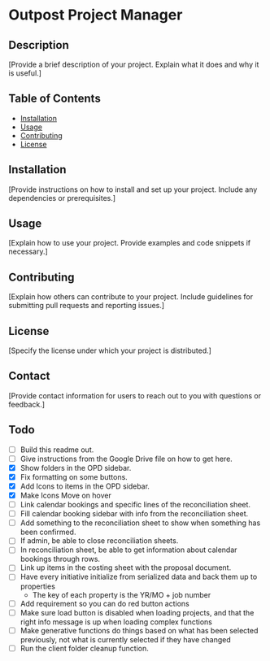 # Outpost Project Manager

## Description
[Provide a brief description of your project. Explain what it does and why it is useful.]

## Table of Contents
- [Installation](#installation)
- [Usage](#usage)
- [Contributing](#contributing)
- [License](#license)

## Installation
[Provide instructions on how to install and set up your project. Include any dependencies or prerequisites.]

## Usage
[Explain how to use your project. Provide examples and code snippets if necessary.]

## Contributing
[Explain how others can contribute to your project. Include guidelines for submitting pull requests and reporting issues.]

## License
[Specify the license under which your project is distributed.]

## Contact
[Provide contact information for users to reach out to you with questions or feedback.]



## Todo
- [ ] Build this readme out.
- [ ] Give instructions from the Google Drive file on how to get here.
- [x] Show folders in the OPD sidebar.
- [x] Fix formatting on some buttons.
- [x] Add Icons to items in the OPD sidebar.
- [x] Make Icons Move on hover
- [ ] Link calendar bookings and specific lines of the reconciliation sheet.
- [ ] Fill calendar booking sidebar with info from the reconciliation sheet.
- [ ] Add something to the reconciliation sheet to show when something has been confirmed.
- [ ] If admin, be able to close reconciliation sheets.
- [ ] In reconciliation sheet, be able to get information about calendar bookings through rows.
- [ ] Link up items in the costing sheet with the proposal document.
- [ ] Have every initiative initialize from serialized data and back them up to properties
  - The key of each property is the YR/MO + job number
- [ ] Add requirement so you can do red button actions
- [ ] Make sure load button is disabled when loading projects, and that the right info message is up when loading complex functions
- [ ] Make generative functions do things based on what has been selected previously, not what is currently selected if they have changed
- [ ] Run the client folder cleanup function.
